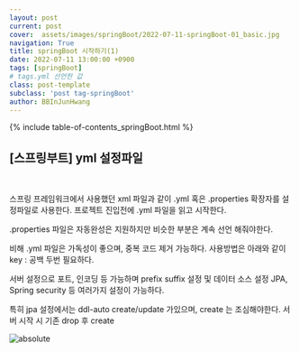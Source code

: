 ```yaml
---
layout: post
current: post
cover:  assets/images/springBoot/2022-07-11-springBoot-01_basic.jpg
navigation: True
title: springBoot 시작하기(1)
date: 2022-07-11 13:00:00 +0900
tags: [springBoot]  
# tags.yml 선언한 값
class: post-template
subclass: 'post tag-springBoot'
author: BBInJunHwang
---
```


{% include table-of-contents_springBoot.html %}
<br>
<h2>[스프링부트] yml 설정파일 </h2><br>



스프링 프레임워크에서 사용했던 xml 파일과 같이 
.yml 혹은 .properties 확장자를 설정파일로 사용한다. 
프로젝트 진입전에 .yml 파일을 읽고 시작한다.

.properties 파일은 자동완성은 지원하지만 비슷한 부분은 계속 선언 해줘야한다.

비해 .yml 파일은 가독성이 좋으며, 중복 코드 제거 가능하다. 사용방법은 아래와 같이
key :  공백 두번 필요하다.

서버 설정으로 포트, 인코딩 등 가능하며
prefix suffix 설정 및 데이터 소스 설정
JPA, Spring security 등 여러가지 설정이 가능하다.

특히 jpa 설정에서는 ddl-auto create/update 가있으며, create 는 조심해야한다.
서버 시작 시 기존 drop 후 create 


<img data-action="zoom" src='{{ "/assets/images/springBoot/springBoot01/ch01_yml_01.PNG" | relative_url }}' alt='absolute'>


